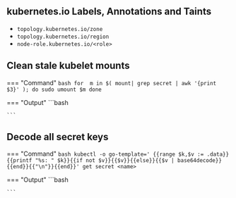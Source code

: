 ## kubernetes.io Labels, Annotations and Taints

* `topology.kubernetes.io/zone`
* `topology.kubernetes.io/region`
* `node-role.kubernetes.io/<role>`


## Clean stale kubelet mounts

=== "Command"
    ```bash
    for  m in $( mount| grep secret | awk '{print $3}' ); do
        sudo umount $m
    done
    ```

=== "Output"
    ```bash

    ```
    
## Decode all secret keys

=== "Command"
    ```bash
    kubectl -o go-template='
    {{range $k,$v := .data}}{{printf "%s: " $k}}{{if not $v}}{{$v}}{{else}}{{$v | base64decode}}{{end}}{{"\n"}}{{end}}' get secret <name> 
    ```

=== "Output"
    ```bash

    ```    
  
